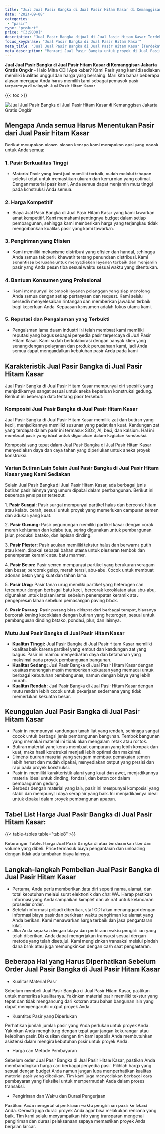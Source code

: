 ```yaml
---
title: "Jual Jual Pasir Bangka di Jual Pasir Hitam Kasar di Kemanggisan Jakarta Gratis Ongkir"
date: "2023-09-08"
categories:
 - "pasir"
type: "product"
price: "[315000]"
description: "Jual Pasir Bangka dijual di Jual Pasir Hitam Kasar Terdekat. Jual Pasir Bangka ini sering dipakai dalam proyek konstruksi sebagai material adukan yang berkualitas dan bersih. Silakan hubungi kami untuk informasi lebih lanjut."
focus_keyphrase: "Jual Pasir Bangka di Jual Pasir Hitam Kasar"
meta_title: "Jual Jual Pasir Bangka di Jual Pasir Hitam Kasar [Terdekat] - CDI"
meta_description: "Mencari Jual Pasir Bangka untuk proyek di Jual Pasir Hitam Kasar? Kami memiliki Jual Pasir Bangka berkualitas untuk material adukan. Dapatkan penawaran terbaik sekarang."
---
```


**Jual Jual Pasir Bangka di Jual Pasir Hitam Kasar di Kemanggisan Jakarta Gratis Ongkir** - Halo Mitra CDI! Apa kabar? Kami Pasir yang kami disediakan memiliki kualitas unggul dan harga yang bersaing. Mari kita bahas beberapa alasan mengapa Anda harus memilih kami sebagai pemasok pasir terpercaya di wilayah Jual Pasir Hitam Kasar.

{{< toc >}}

![Jual Jual Pasir Bangka di Jual Pasir Hitam Kasar di Kemanggisan Jakarta Gratis Ongkir](/images/pasir/pasir-bangunan-28.jpg)

## Mengapa Anda semua Harus Menentukan Pasir dari Jual Pasir Hitam Kasar

Berikut merupakan alasan-alasan kenapa kami merupakan opsi yang cocok untuk Anda semua:

### 1. Pasir Berkualitas Tinggi

*   Material Pasir yang kami jual memiliki terbaik, sudah melalui tahapan seleksi ketat untuk memastikan ukuran dan kemurnian yang optimal. Dengan material pasir kami, Anda semua dapat menjamin mutu tinggi pada konstruksi Anda semua.

### 2. Harga Kompetitif

*   Biaya Jual Pasir Bangka di Jual Pasir Hitam Kasar yang kami tawarkan amat kompetitif. Kami memahami pentingnya budget dalam setiap pembangunan, sehingga kami memberikan harga yang terjangkau tidak mengorbankan kualitas pasir yang kami tawarkan.

### 3. Pengiriman yang Efisien

*   Kami memiliki mekanisme distribusi yang efisien dan handal, sehingga Anda semua tak perlu khawatir tentang penundaan distribusi. Kami senantiasa berusaha untuk menyediakan layanan terbaik dan menjamin pasir yang Anda pesan tiba sesuai waktu sesuai waktu yang ditentukan.

### 4. Bantuan Konsumen yang Profesional

*   Kami mempunyai kelompok layanan pelanggan yang siap menolong Anda semua dengan setiap pertanyaan dan request. Kami selalu bersedia menyelesaikan rintangan dan memberikan jawaban terbaik bagi keperluan Anda. Kepuasan konsumen adalah fokus utama kami.

### 5. Reputasi dan Pengalaman yang Terbukti

*   Pengalaman lama dalam industri ini telah membuat kami memiliki reputasi yang bagus sebagai penyedia pasir terpercaya di Jual Pasir Hitam Kasar. Kami sudah berkolaborasi dengan banyak klien yang senang dengan pelayanan dan produk perusahaan kami, jadi Anda semua dapat mengandalkan kebutuhan pasir Anda pada kami.

## Karakteristik Jual Pasir Bangka di Jual Pasir Hitam Kasar

Jual Pasir Bangka di Jual Pasir Hitam Kasar mempunyai ciri spesifik yang menjadikannya sangat sesuai untuk aneka keperluan konstruksi gedung. Berikut ini beberapa data tentang pasir tersebut:

### Komposisi Jual Pasir Bangka di Jual Pasir Hitam Kasar

Jual Pasir Bangka di Jual Pasir Hitam Kasar memiliki zat dan butiran yang kecil, menjadikannya memiliki susunan yang padat dan kuat. Kandungan zat yang terdapat dalam pasir ini termasuk SiO2, Al, besi, dan kalsium. Hal ini membuat pasir yang ideal untuk digunakan dalam kegiatan konstruksi.

Komposisi yang tepat dalam Jual Pasir Bangka di Jual Pasir Hitam Kasar menyediakan daya dan daya tahan yang diperlukan untuk aneka proyek konstruksi.

### Varian Butiran Lain Selain Jual Pasir Bangka di Jual Pasir Hitam Kasar yang Kami Sediakan

Selain Jual Pasir Bangka di Jual Pasir Hitam Kasar, ada berbagai jenis butiran pasir lainnya yang umum dipakai dalam pembangunan. Berikut ini beberapa jenis pasir tersebut:

1\.  **Pasir Sungai:** Pasir sungai mempunyai partikel halus dan bercorak hitam atau kelabu cerah, sesuai untuk proyek yang memerlukan campuran semen dan adukan yang kuat.

2\.  **Pasir Gunung:** Pasir pegunungan memiliki partikel kasar dengan corak merah kehitaman dan kelabu tua, sering digunakan untuk pembangunan jalur, produksi batako, dan lapisan dinding.

3\.  **Pasir Plester:** Pasir adukan memiliki tekstur halus dan berwarna putih atau krem, dipakai sebagai bahan utama untuk plesteran tembok dan penempatan keramik atau batu marmer.

4\.  **Pasir Beton:** Pasir semen mempunyai partikel yang berukuran seragam dan besar, bercorak gelap, merah terasi, abu-abu. Cocok untuk membuat adonan beton yang kuat dan tahan lama.

5\.  **Pasir Urug:** Pasir tanah urug memiliki partikel yang heterogen dan tercampur dengan berbagai batu kecil, bercorak kecoklatan atau abu-abu, digunakan untuk lapisan lantai sebelum penempatan keramik atau pengepresan lahan sebelum pemasangan paving block.

6\.  **Pasir Pasang:** Pasir pasang bisa didapat dari berbagai tempat, biasanya bercorak kuning kecoklatan dengan butiran yang heterogen, sesuai untuk pembangunan dinding batako, pondasi, plur, dan lainnya.

### Mutu Jual Pasir Bangka di Jual Pasir Hitam Kasar

*   **Kualitas Tinggi:** Jual Pasir Bangka di Jual Pasir Hitam Kasar memiliki kualitas baik karena partikel yang lembut dan kandungan zat yang bagus. Pasir ini mampu menyediakan daya dan ketahanan yang maksimal pada proyek pembangunan bangunan.
*   **Kualitas Sedang:** Jual Pasir Bangka di Jual Pasir Hitam Kasar dengan kualitas menengah masih memberikan kekuatan yang memadai untuk berbagai kebutuhan pembangunan, namun dengan biaya yang lebih murah.
*   **Kualitas Rendah:** Jual Pasir Bangka di Jual Pasir Hitam Kasar dengan mutu rendah lebih cocok untuk pekerjaan sederhana yang tidak memerlukan kekuatan besar.

## Keunggulan Jual Pasir Bangka di Jual Pasir Hitam Kasar

*   Pasir ini mempunyai kandungan tanah liat yang rendah, sehingga sangat cocok untuk berbagai jenis pembangunan bangunan. Tembok bangunan yang memakai material ini tidak akan mengalami retak atau rontok.
*   Butiran material yang keras membuat campuran yang lebih kompak dan kuat, maka hasil konstruksi menjadi lebih optimal dan maksimal.
*   Dimensi butiran material yang seragam membuat pemakaian semen lebih hemat dan mudah dipakai, menyediakan output yang presisi dan rapi pada proyek konstruksi.
*   Pasir ini memiliki karakteristik alami yang kuat dan awet, menjadikannya material ideal untuk dinding, fondasi, dan beton cor dalam pembangunan gedung.
*   Berbeda dengan material yang lain, pasir ini mempunyai komposisi yang stabil dan mempunyai daya serap air yang baik. Ini menjadikannya ideal untuk dipakai dalam proyek pembangunan apapun.

## Tabel List Harga Jual Pasir Bangka di Jual Pasir Hitam Kasar:

{{< table-tables table="table8" >}}

Keterangan Table: Harga Jual Pasir Bangka di atas berdasarkan tipe dan volume yang dibeli. Price termasuk biaya pengantaran dan unloading dengan tidak ada tambahan biaya lainnya.

## Langkah-langkah Pembelian Jual Pasir Bangka di Jual Pasir Hitam Kasar

*   Pertama, Anda perlu memberikan data diri seperti nama, alamat, dan total kebutuhan melalui surat elektronik dan chat WA. Harap pastikan informasi yang Anda sampaikan komplet dan akurat untuk kelancaran prosedur order.
*   Setelah informasi pribadi diberikan, staf CDI akan menanggapi dengan informasi biaya pasir dan perkiraan waktu pengiriman ke alamat yang Anda berikan. Kami menawarkan harga terbaik dan jasa pengantaran kilat.
*   Jika Anda sepakat dengan biaya dan perkiraan waktu pengiriman yang telah diberikan, Anda dapat mengerjakan transaksi sesuai dengan metode yang telah disetujui. Kami mengizinkan transaksi melalui pindah dana bank atau juga memungkinkan dengan cash saat pengantaran.

## Beberapa Hal yang Harus Diperhatikan Sebelum Order Jual Pasir Bangka di Jual Pasir Hitam Kasar

*   Kualitas Material Pasir

Sebelum membeli Jual Pasir Bangka di Jual Pasir Hitam Kasar, pastikan untuk memeriksa kualitasnya. Yakinkan material pasir memiliki tekstur yang tepat dan tidak mengandung dari kotoran atau bahan bangunan lain yang dapat mempengaruhi output proyek Anda.
*   Kuantitas Pasir yang Diperlukan

Perhatikan jumlah jumlah pasir yang Anda perlukan untuk proyek Anda. Yakinkan Anda menghitung dengan tepat agar jangan kekurangan atau kelebihan pasir. Diskusikan dengan tim kami apabila Anda membutuhkan asistensi dalam mengira kebutuhan pasir untuk proyek Anda.
*   Harga dan Metode Pembayaran

Sebelum order Jual Pasir Bangka di Jual Pasir Hitam Kasar, pastikan Anda membandingkan harga dari berbagai penyedia pasir. Pilihlah harga yang sesuai dengan budget Anda namun jangan lupa memperhatikan kualitas material pasir yang diberikan. Tim kami juga menyediakan berbagai cara pembayaran yang fleksibel untuk mempermudah Anda dalam proses transaksi.
*   Pengiriman dan Waktu dan Durasi Pengerjaan

Pastikan Anda mengetahui perkiraan waktu pengiriman pasir ke lokasi Anda. Cermati juga durasi proyek Anda agar bisa melakukan rencana yang baik. Tim kami selalu menyampaikan info yang transparan mengenai pengiriman dan durasi pelaksanaan supaya memastikan proyek Anda berjalan lancar.
